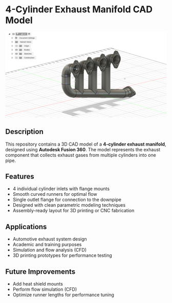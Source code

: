 # 4-Cylinder Exhaust Manifold CAD Model

![Model Preview](./project.png)

## Description

This repository contains a 3D CAD model of a **4-cylinder exhaust manifold**, designed using **Autodesk Fusion 360**. The model represents the exhaust component that collects exhaust gases from multiple cylinders into one pipe.

## Features

- 4 individual cylinder inlets with flange mounts
- Smooth curved runners for optimal flow
- Single outlet flange for connection to the downpipe
- Designed with clean parametric modeling techniques
- Assembly-ready layout for 3D printing or CNC fabrication

## Applications

- Automotive exhaust system design
- Academic and training purposes
- Simulation and flow analysis (CFD)
- 3D printing prototypes for performance testing

## Future Improvements

- Add heat shield mounts
- Perform flow simulation (CFD)
- Optimize runner lengths for performance tuning



